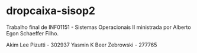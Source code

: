 # dropcaixa-sisop2
Trabalho final de INF01151 - Sistemas Operacionais II ministrada por Alberto Egon Schaeffer Filho.

Akim Lee Pizutti - 302937
Yasmin K Beer Zebrowski - 277765
